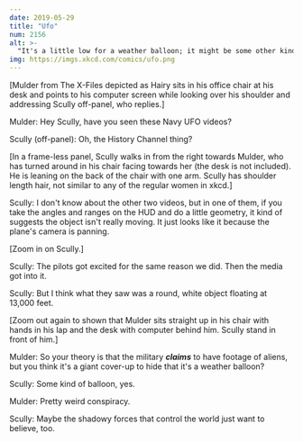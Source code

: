 ```yaml
---
date: 2019-05-29
title: "Ufo"
num: 2156
alt: >-
  "It's a little low for a weather balloon; it might be some other kind." "Yeah. Besides, I know I'm the alien conspiracy guy, but come on--the idea that the government would care about hiding something so mundane as atmospheric temperature measurement is too ridiculous even for me."
img: https://imgs.xkcd.com/comics/ufo.png
---
```

[Mulder from The X-Files depicted as Hairy sits in his office chair at his desk and points to his computer screen while looking over his shoulder and addressing Scully off-panel, who replies.]

Mulder: Hey Scully, have you seen these Navy UFO videos?

Scully (off-panel): Oh, the History Channel thing?

[In a frame-less panel, Scully walks in from the right towards Mulder, who has turned around in his chair facing towards her (the desk is not included). He is leaning on the back of the chair with one arm. Scully has shoulder length hair, not similar to any of the regular women in xkcd.]

Scully: I don't know about the other two videos, but in one of them, if you take the angles and ranges on the HUD and do a little geometry, it kind of suggests the object isn't really moving.  It just looks like it because the plane's camera is panning.

[Zoom in on Scully.]

Scully: The pilots got excited for the same reason we did.  Then the media got into it.

Scully: But I think what they saw was a round, white object floating at 13,000 feet.

[Zoom out again to shown that Mulder sits straight up in his chair with hands in his lap and the desk with computer behind him. Scully stand in front of him.]

Mulder: So your theory is that the military ***claims*** to have footage of aliens, but you think it's a giant cover-up to hide that it's a weather balloon?

Scully: Some kind of balloon, yes.

Mulder: Pretty weird conspiracy.

Scully: Maybe the shadowy forces that control the world just want to believe, too.